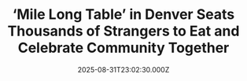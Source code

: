 ---
title: "‘Mile Long Table’ in Denver Seats Thousands of Strangers to Eat and Celebrate Community Together"
date: 2025-08-31T23:02:30.000Z
category: Human Kindness
externalLink: "https://www.goodnewsnetwork.org/mile-long-table-in-denver-seats-thousands-of-strangers-to-eat-and-celebrate-community/"
image: ""
excerpt: "Longer Tables, a nonprofit that believes in the power of shared meals to connect people, welcomed over 3,400 locals who signed up to sit down at the first-ever “Mile Long Table”. The 5,280-foot long table at the Auraria Campus in downtown Denver, Colorado, served up tons of produce from local farmers, as the perfect side […] The post ‘Mile Long…"
---